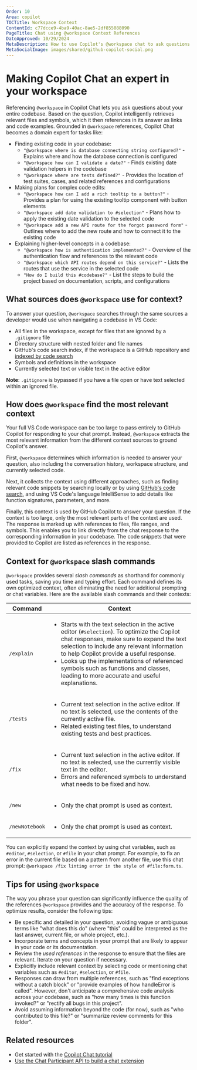 ```yaml
---
Order: 10
Area: copilot
TOCTitle: Workspace Context
ContentId: c77dcce9-4ba9-40ac-8ae5-2df855088090
PageTitle: Chat using @workspace Context References
DateApproved: 10/29/2024
MetaDescription: How to use Copilot's @workspace chat to ask questions against your entire codebase.
MetaSocialImage: images/shared/github-copilot-social.png
---
```

# Making Copilot Chat an expert in your workspace

Referencing `@workspace` in Copilot Chat lets you ask questions about your entire codebase. Based on the question, Copilot intelligently retrieves relevant files and symbols, which it then references in its answer as links and code examples. Grounded in `@workspace` references, Copilot Chat becomes a domain expert for tasks like:

- Finding existing code in your codebase:
  - `"@workspace where is database connecting string configured?"` - Explains where and how the database connection is configured
  - `"@workspace how can I validate a date?"` - Finds existing date validation helpers in the codebase
  - `"@workspace where are tests defined?"` - Provides the location of test suites, cases, and related references and configurations
- Making plans for complex code edits:
  - `"@workspace how can I add a rich tooltip to a button?"` - Provides a plan for using the existing tooltip component with button elements
  - `"@workspace add date validation to #selection"` - Plans how to apply the existing date validation to the selected code
  - `"@workspace add a new API route for the forgot password form"` - Outlines where to add the new route and how to connect it to the existing code
- Explaining higher-level concepts in a codebase:
  - `"@workspace how is authentication implemented?"` - Overview of the authentication flow and references to the relevant code
  - `"@workspace which API routes depend on this service?"` - Lists the routes that use the service in the selected code
  - `"How do I build this #codebase?"` - List the steps to build the project based on documentation, scripts, and configurations

## What sources does `@workspace` use for context?

To answer your question, `@workspace` searches through the same sources a developer would use when navigating a codebase in VS Code:

- All files in the workspace, except for files that are ignored by a `.gitignore` file
- Directory structure with nested folder and file names
- GitHub's code search index, if the workspace is a GitHub repository and [indexed by code search](https://docs.github.com/en/enterprise-cloud@latest/copilot/github-copilot-enterprise/copilot-chat-in-github/using-github-copilot-chat-in-githubcom#asking-a-question-about-a-specific-repository-file-or-symbol)
- Symbols and definitions in the workspace
- Currently selected text or visible text in the active editor

**Note**: `.gitignore` is bypassed if you have a file open or have text selected within an ignored file.

## How does `@workspace` find the most relevant context

Your full VS Code workspace can be too large to pass entirely to GitHub Copilot for responding to your chat prompt. Instead, `@workspace` extracts the most relevant information from the different context sources to ground Copilot's answer.

First, `@workspace` determines which information is needed to answer your question, also including the conversation history, workspace structure, and currently selected code.

Next, it collects the context using different approaches, such as finding relevant code snippets by searching locally or by using [GitHub's code search](https://github.blog/2023-02-06-the-technology-behind-githubs-new-code-search), and using VS Code's language IntelliSense to add details like function signatures, parameters, and more.

Finally, this context is used by GitHub Copilot to answer your question. If the context is too large, only the most relevant parts of the context are used. The response is marked up with references to files, file ranges, and symbols. This enables you to link directly from the chat response to the corresponding information in your codebase. The code snippets that were provided to Copilot are listed as references in the response.

## Context for `@workspace` slash commands

`@workspace` provides several *slash commands* as shorthand for commonly used tasks, saving you time and typing effort. Each command defines its own optimized context, often eliminating the need for additional prompting or chat variables. Here are the available slash commands and their contexts:

| Command        | Context |
| -------------- | ------- |
| `/explain`     | <ul><li>Starts with the text selection in the active editor (`#selection`). To optimize the Copilot chat responses, make sure to expand the text selection to include any relevant information to help Copilot provide a useful response.</li><li>Looks up the implementations of referenced symbols such as functions and classes, leading to more accurate and useful explanations.</li></ul> |
| `/tests`       | <ul><li>Current text selection in the active editor. If no text is selected, use the contents of the currently active file.</li><li>Related existing test files, to understand existing tests and best practices.</li></ul> |
| `/fix`         | <ul><li>Current text selection in the active editor. If no text is selected, use the currently visible text in the editor.</li><li>Errors and referenced symbols to understand what needs to be fixed and how.</li></ul> |
| `/new`         | <ul><li>Only the chat prompt is used as context.</li></ul> |
| `/newNotebook` | <ul><li>Only the chat prompt is used as context.</li></ul> |

You can explicitly expand the context by using chat variables, such as `#editor`, `#selection`, or `#file` in your chat prompt. For example, to fix an error in the current file based on a pattern from another file, use this chat prompt: `@workspace /fix linting error in the style of #file:form.ts`.

## Tips for using `@workspace`

The way you phrase your question can significantly influence the quality of the references `@workspace` provides and the accuracy of the response. To optimize results, consider the following tips:

- Be specific and detailed in your question, avoiding vague or ambiguous terms like "what does this do" (where "this" could be interpreted as the last answer, current file, or whole project, etc.).
- Incorporate terms and concepts in your prompt that are likely to appear in your code or its documentation.
- Review the *used references* in the response to ensure that the files are relevant. Iterate on your question if necessary.
- Explicitly include relevant context by selecting code or mentioning chat variables such as `#editor`, `#selection`, or `#file`.
- Responses can draw from multiple references, such as "find exceptions without a catch block" or "provide examples of how handleError is called". However, don't anticipate a comprehensive code analysis across your codebase, such as "how many times is this function invoked?" or "rectify all bugs in this project".
- Avoid assuming information beyond the code (for now), such as "who contributed to this file?" or "summarize review comments for this folder".

## Related resources

- Get started with the [Copilot Chat tutorial](/docs/copilot/getting-started-chat.md)
- [Use the Chat Participant API to build a chat extension](/api/extension-guides/chat.md)
